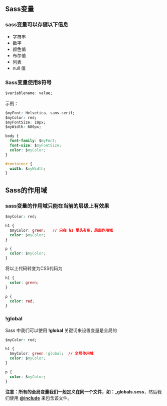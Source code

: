 ## Sass变量

### sass变量可以存储以下信息

- 字符串
- 数字
- 颜色值
- 布尔值
- 列表
- null 值

### Sass变量使用$符号

```css
$variablename: value;
```

示例：

```css
$myFont: Helvetica, sans-serif;
$myColor: red;
$myFontSize: 18px;
$myWidth: 680px;

body {
  font-family: $myFont;
  font-size: $myFontSize;
  color: $myColor;
}

#container {
  width: $myWidth;
}
```

## Sass的作用域

### sass变量的作用域只能在当前的层级上有效果

```css
$myColor: red;

h1 {
  $myColor: green;   // 只在 h1 里头有用，局部作用域
  color: $myColor;
}

p {
  color: $myColor;
}
```

将以上代码转变为CSS代码为

```css
h1 {
  color: green;
}

p {
  color: red;
}
```

### !global

Sass 中我们可以使用 **!global** 关键词来设置变量是全局的

```css
$myColor: red;

h1 {
  $myColor: green !global;  // 全局作用域
  color: $myColor;
}

p {
  color: $myColor;
}
```

**注意：**所有的全局变量我们一般定义在同一个文件，如：**_globals.scss**，然后我们使用 **[@include](https://www.runoob.com/sass/sass-mixin-include.html)** 来包含该文件。

